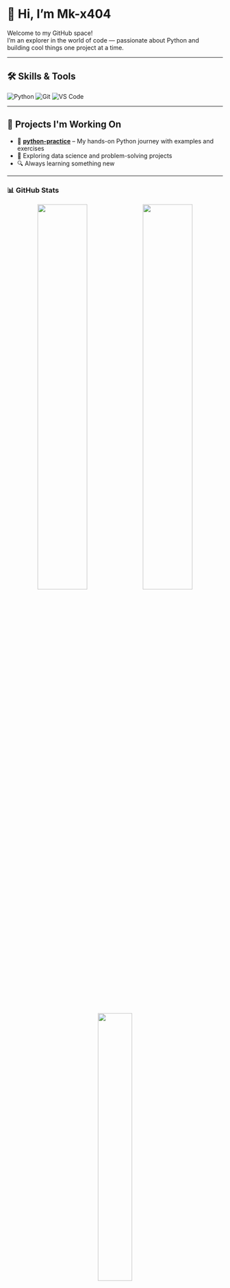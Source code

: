 # 👋 Hi, I’m Mk-x404

Welcome to my GitHub space!  
I’m an explorer in the world of code — passionate about Python and building cool things one project at a time.

---

## 🛠️ Skills & Tools

![Python](https://img.shields.io/badge/-Python-3776AB?logo=python&logoColor=white&style=flat)
![Git](https://img.shields.io/badge/-Git-F05032?logo=git&logoColor=white&style=flat)
![VS Code](https://img.shields.io/badge/-VSCode-007ACC?logo=visual-studio-code&logoColor=white&style=flat)

---

## 🚀 Projects I'm Working On

- 🔧 **[python-practice](https://github.com/mkx1d/python-practice)** – My hands-on Python journey with examples and exercises
- 🧠 Exploring data science and problem-solving projects
- 🔍 Always learning something new

---

### 📊 GitHub Stats

<p align="center">
  <img src="https://github-readme-stats.vercel.app/api?username=mkx1d&show_icons=true&theme=github_dark&hide_border=true" width="48%" />
  <img src="https://github-readme-streak-stats.herokuapp.com/?user=mkx1d&theme=github-dark&hide_border=true" width="48%" />
</p>

<p align="center">
  <img src="https://github-readme-stats.vercel.app/api/top-langs/?username=mkx1d&layout=compact&theme=github_dark&hide_border=true" width="40%" />
</p>


## 🌱 Currently Learning

- Python (advanced concepts)
- Data Science & Machine Learning basics

---

## ☕ Let’s Connect

> You can reach out via GitHub issues or watch this space for updates.  
> Cool collaborations and side projects coming soon 👨‍💻

---
